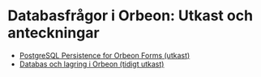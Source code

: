 # Databasfrågor i Orbeon: Utkast och anteckningar #


* [PostgreSQL Persistence for Orbeon Forms (utkast)](PersistenceDraft02.md)
* [Databas och lagring i Orbeon (tidigt utkast)](PersistenceDraft01.md)

